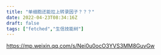 ```yaml
---
title: "单细胞还能拉上转录因子？？？"
date: 2022-04-23T08:34:16Z
draft: false
tags: ["fetched","生信技能树"]
---
```


https://mp.weixin.qq.com/s/Nei0u0ocO3YVS3MM8GuvGw

